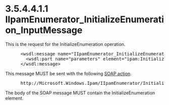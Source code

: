 <html dir="LTR" xmlns:mshelp="http://msdn.microsoft.com/mshelp" xmlns:ddue="http://ddue.schemas.microsoft.com/authoring/2003/5" xmlns:xlink="http://www.w3.org/1999/xlink" xmlns:tool="http://www.microsoft.com/tooltip">
 <body>
 <div id="header">
 <h1 class="heading">3.5.4.4.1.1 IIpamEnumerator_InitializeEnumeration_InputMessage</h1>
 </div>
 <div id="mainSection">
 <div id="mainBody">
 <div id="allHistory" class="saveHistory"></div>
 <div id="sectionSection0" class="section" name="collapseableSection">
 

<p>This is the request for the InitializeEnumeration operation.</p>

<dl>
<dd>
<div><pre> &lt;wsdl:message name=&quot;IIpamEnumerator_InitializeEnumeration_InputMessage&quot;&gt;
   &lt;wsdl:part name=&quot;parameters&quot; element=&quot;ipam:InitializeEnumeration&quot; /&gt;
 &lt;/wsdl:message&gt;
</pre></div>
</dd></dl>

<p>This message MUST be sent with the following <a href="21b4a631-8f28-420f-822f-c5f879d5046e.md#gt_c1358651-96c1-4ce0-8e1f-b0b7a94145e3">SOAP action</a>.</p>

<dl>
<dd>
<div><pre> http://Microsoft.Windows.Ipam/IIpamEnumerator/InitializeEnumeration
</pre></div>
</dd></dl>

<p>The body of the SOAP message MUST contain the
InitializeEnumeration element.</p>


 </div>
 </div>
 </div>
 </body>
</html>